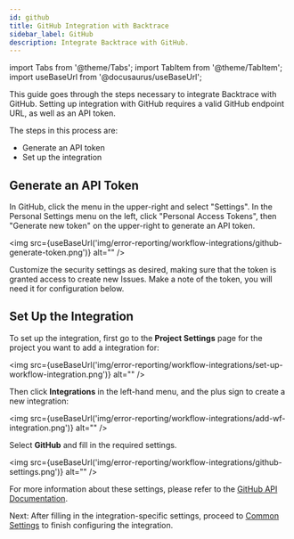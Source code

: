 ```yaml
---
id: github
title: GitHub Integration with Backtrace
sidebar_label: GitHub
description: Integrate Backtrace with GitHub.
---
```

import Tabs from '@theme/Tabs';
import TabItem from '@theme/TabItem';
import useBaseUrl from '@docusaurus/useBaseUrl';

This guide goes through the steps necessary to integrate Backtrace with GitHub. Setting up integration with GitHub requires a valid GitHub endpoint URL, as well as an API token.

The steps in this process are:
- Generate an API token
- Set up the integration

## Generate an API Token
In GitHub, click the menu in the upper-right and select "Settings". In the Personal Settings menu on the left, click "Personal Access Tokens", then "Generate new token" on the upper-right to generate an API token.

<img src={useBaseUrl('img/error-reporting/workflow-integrations/github-generate-token.png')} alt="" />

Customize the security settings as desired, making sure that the token is granted access to create new Issues. Make a note of the token, you will need it for configuration below.

## Set Up the Integration
To set up the integration, first go to the **Project Settings** page for the project you want to add a integration for:

<img src={useBaseUrl('img/error-reporting/workflow-integrations/set-up-workflow-integration.png')} alt="" />

Then click **Integrations** in the left-hand menu, and the plus sign to create a new integration:

<img src={useBaseUrl('img/error-reporting/workflow-integrations/add-wf-integration.png')} alt="" />

Select **GitHub** and fill in the required settings.

<img src={useBaseUrl('img/error-reporting/workflow-integrations/github-settings.png')} alt="" />

For more information about these settings, please refer to the [GitHub API Documentation](https://developer.github.com/enterprise/2.3/v3/issues/#create-an-issue).

Next: After filling in the integration-specific settings, proceed to [Common Settings](/error-reporting/workflow-integrations/common-settings) to finish configuring the integration.
